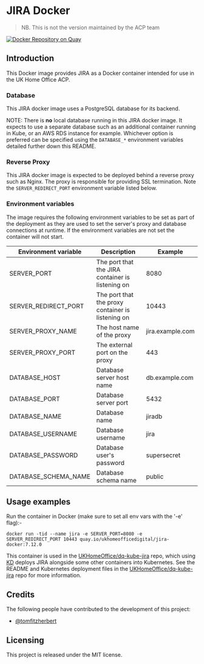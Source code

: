 # JIRA Docker

> NB. This is not the version maintained by the ACP team


[![Docker Repository on Quay](https://quay.io/repository/ukhomeofficedigital/jira-docker/status "Docker Repository on Quay")](https://quay.io/repository/ukhomeofficedigital/jira-docker)

## Introduction

This Docker image provides JIRA as a Docker container intended for use in the UK Home Office ACP.


### Database

This JIRA docker image uses a PostgreSQL database for its backend.

NOTE: There is **no** local database running in this JIRA docker image. It expects to use a separate database such as an additional container running in Kube, or an AWS RDS instance for example. Whichever option is preferred can be specified using the `DATABASE_*` environment variables detailed further down this README.


### Reverse Proxy

This JIRA docker image is expected to be deployed behind a reverse proxy such as Nginx. The proxy is responsible for providing SSL termination. Note the `SERVER_REDIRECT_PORT` environment variable listed below.

### Environment variables

The image requires the following environment variables to be set as part of the deployment as they are used to set the server's proxy and database connections at runtime. If the environment variables are not set the container will not start.

Environment variable | Description | Example
-------------------- | ----------- | -------
SERVER_PORT          | The port that the JIRA container is listening on | 8080
SERVER_REDIRECT_PORT | The port that the proxy container is listening on | 10443
SERVER_PROXY_NAME    | The host name of the proxy | jira.example.com
SERVER_PROXY_PORT    | The external port on the proxy | 443
DATABASE_HOST        | Database server host name  | db.example.com
DATABASE_PORT        | Database server port | 5432
DATABASE_NAME        | Database name | jiradb
DATABASE_USERNAME    | Database username | jira
DATABASE_PASSWORD    | Database user's password | supersecret
DATABASE_SCHEMA_NAME | Database schema name | public

## Usage examples

Run the container in Docker (make sure to set all env vars with the '-e' flag):-

```
docker run -tid --name jira -e SERVER_PORT=8080 -e SERVER_REDIRECT_PORT 10443 quay.io/ukhomeofficedigital/jira-docker:7.12.0
```

This container is used in the [UKHomeOffice/dq-kube-jira](https://github.com/UKHomeOffice/dq-kube-jira) repo, which using [KD](https://github.com/UKHomeOffice/kd) deploys JIRA alongside some other containers into Kubernetes. See the README and Kubernetes deployment files in the [UKHomeOffice/dq-kube-jira](https://github.com/UKHomeOffice/dq-kube-jira) repo for more information.

## Credits

The following people have contributed to the development of this project:

- [@tomfitzherbert](https://github.com/tomfitzherbert)

## Licensing

This project is released under the MIT license.
